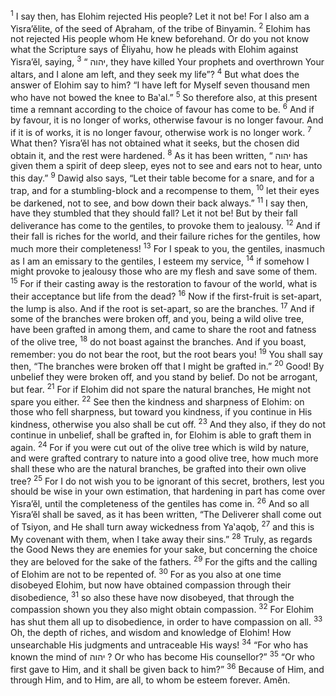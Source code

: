 <sup>1</sup> I say then, has Elohim rejected His people? Let it not be! For I also am a Yisra’ĕlite, of the seed of Aḇraham, of the tribe of Binyamin.
<sup>2</sup> Elohim has not rejected His people whom He knew beforehand. Or do you not know what the Scripture says of Ĕliyahu, how he pleads with Elohim against Yisra’ĕl, saying,
<sup>3</sup> “ יהוה, they have killed Your prophets and overthrown Your altars, and I alone am left, and they seek my life”?
<sup>4</sup> But what does the answer of Elohim say to him? “I have left for Myself seven thousand men who have not bowed the knee to Ba‛al.”
<sup>5</sup> So therefore also, at this present time a remnant according to the choice of favour has come to be.
<sup>6</sup> And if by favour, it is no longer of works, otherwise favour is no longer favour. And if it is of works, it is no longer favour, otherwise work is no longer work.
<sup>7</sup> What then? Yisra’ĕl has not obtained what it seeks, but the chosen did obtain it, and the rest were hardened.
<sup>8</sup> As it has been written, “ יהוה has given them a spirit of deep sleep, eyes not to see and ears not to hear, unto this day.”
<sup>9</sup> Dawiḏ also says, “Let their table become for a snare, and for a trap, and for a stumbling-block and a recompense to them,
<sup>10</sup> let their eyes be darkened, not to see, and bow down their back always.”
<sup>11</sup> I say then, have they stumbled that they should fall? Let it not be! But by their fall deliverance has come to the gentiles, to provoke them to jealousy.
<sup>12</sup> And if their fall is riches for the world, and their failure riches for the gentiles, how much more their completeness!
<sup>13</sup> For I speak to you, the gentiles, inasmuch as I am an emissary to the gentiles, I esteem my service,
<sup>14</sup> if somehow I might provoke to jealousy those who are my flesh and save some of them.
<sup>15</sup> For if their casting away is the restoration to favour of the world, what is their acceptance but life from the dead?
<sup>16</sup> Now if the first-fruit is set-apart, the lump is also. And if the root is set-apart, so are the branches.
<sup>17</sup> And if some of the branches were broken off, and you, being a wild olive tree, have been grafted in among them, and came to share the root and fatness of the olive tree,
<sup>18</sup> do not boast against the branches. And if you boast, remember: you do not bear the root, but the root bears you!
<sup>19</sup> You shall say then, “The branches were broken off that I might be grafted in.”
<sup>20</sup> Good! By unbelief they were broken off, and you stand by belief. Do not be arrogant, but fear.
<sup>21</sup> For if Elohim did not spare the natural branches, He might not spare you either.
<sup>22</sup> See then the kindness and sharpness of Elohim: on those who fell sharpness, but toward you kindness, if you continue in His kindness, otherwise you also shall be cut off.
<sup>23</sup> And they also, if they do not continue in unbelief, shall be grafted in, for Elohim is able to graft them in again.
<sup>24</sup> For if you were cut out of the olive tree which is wild by nature, and were grafted contrary to nature into a good olive tree, how much more shall these who are the natural branches, be grafted into their own olive tree?
<sup>25</sup> For I do not wish you to be ignorant of this secret, brothers, lest you should be wise in your own estimation, that hardening in part has come over Yisra’ĕl, until the completeness of the gentiles has come in.
<sup>26</sup> And so all Yisra’ĕl shall be saved, as it has been written, “The Deliverer shall come out of Tsiyon, and He shall turn away wickedness from Ya‛aqoḇ,
<sup>27</sup> and this is My covenant with them, when I take away their sins.”
<sup>28</sup> Truly, as regards the Good News they are enemies for your sake, but concerning the choice they are beloved for the sake of the fathers.
<sup>29</sup> For the gifts and the calling of Elohim are not to be repented of.
<sup>30</sup> For as you also at one time disobeyed Elohim, but now have obtained compassion through their disobedience,
<sup>31</sup> so also these have now disobeyed, that through the compassion shown you they also might obtain compassion.
<sup>32</sup> For Elohim has shut them all up to disobedience, in order to have compassion on all.
<sup>33</sup> Oh, the depth of riches, and wisdom and knowledge of Elohim! How unsearchable His judgments and untraceable His ways!
<sup>34</sup> “For who has known the mind of יהוה ? Or who has become His counsellor?”
<sup>35</sup> “Or who first gave to Him, and it shall be given back to him?”
<sup>36</sup> Because of Him, and through Him, and to Him, are all, to whom be esteem forever. Amĕn.

